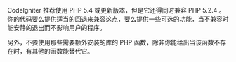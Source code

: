 CodeIgniter 推荐使用 PHP 5.4 或更新版本，但是它还得同时兼容 PHP 5.2.4 。 你的代码要么提供适当的回退来兼容这点，要么提供一些可选的功能，当不兼容时能安静的退出而不影响用户的程序。

另外，不要使用那些需要额外安装的库的 PHP 函数，除非你能给出当该函数不存在时，有其他的函数能替代它。

